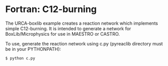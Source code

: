 # Fortran: C12-burning

The URCA-boxlib example creates a reaction network which implements
simple C12-burning. It is intended to generate a network for
BoxLib/Microphysics for use in MAESTRO or CASTRO.

To use, generate the reaction network using c.py (pyreaclib directory
must be in your PYTHONPATH):

```
$ python c.py
```
